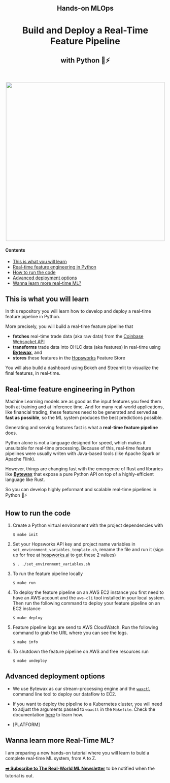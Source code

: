 <div align="center">
    <h2>Hands-on MLOps</h2>
    <h1>Build and Deploy a Real-Time Feature Pipeline</h1>
    <h2>with Python 🐍⚡</h2>
    <!-- <i>by Pau Labarta Bajo</i> -->
    <!-- <i><a href="">Bytewax</a></i> + <i><a href="">Hopsworks</a></i> = 🚀 -->
</div>

<!-- <div align="center">
    <sub>Let's connect 🤗</sub>
    <br />
    <a href="https://twitter.com/paulabartabajo_">Twitter</a> •
    <a href="https://www.linkedin.com/in/pau-labarta-bajo-4432074b/">LinkedIn</a> •
    <a href="https://paulabartabajo.substack.com/">Newsletter</a>
<br />

</div> -->

<br>

<p align="center">
  <img src="" width='500' />
</p>

#### Contents
* [This is what you will learn](#this-is-what-you-will-learn)
* [Real-time feature engineering in Python]()
* [How to run the code](#how-to-run-the-code)
* [Advanced deployment options](#advanced-deployment-options)
* [Wanna learn more real-time ML?](#wanna-learn-more-real-time-ml)

## This is what you will learn

In this repository you will learn how to develop and deploy a real-time feature pipeline in Python.

More precisely, you will build a real-time feature pipeline that

* **fetches** real-time trade data (aka raw data) from the [Coinbase Websocket API](https://help.coinbase.com/en/cloud/websocket-feeds/exchange)
* **transforms** trade data into OHLC data (aka features) in real-time using **[Bytewax](https://bytewax.io/)**, and
* **stores** these features in the [Hopsworks]() Feature Store

You will also build a dashboard using Bokeh and Streamlit to visualize the final features, in real-time.

## Real-time feature engineering in Python

Machine Learning models are as good as the input features you feed them both at training and at inference time. And for many real-world applications, like financial trading, these features need to be generated and served **as fast as possible**, so the ML system produces the best predictions possible.

Generating and serving features fast is what a **real-time feature pipeline** does.

Python alone is not a language designed for speed, which makes it unsuitable for real-time processing. Because of this, real-time feature pipelines were usually writen with Java-based tools (like Apache Spark or Apache Flink).

However, things are changing fast with the emergence of Rust and libraries like **[Bytewax](https://bytewax.io/)** that expose a pure Python API on top of a highly-efficient language like Rust.

So you can develop highly peformant and scalable real-time pipelines in Python 🐍⚡

## How to run the code

1. Create a Python virtual environment with the project dependencies with
    ```
    $ make init
    ```

2. Set your Hopsworks API key and project name variables in `set_environment_variables_template.sh`, rename the file and run it (sign up for free at [hospworks.ai](https://app.hopsworks.ai/?utm_source=pau&utm_medium=pau&utm_content=github) to get these 2 values)
    ```
    $ . ./set_environment_variables.sh
    ```

3. To run the feature pipeline locally
    ```
    $ make run
    ```

4. To deploy the feature pipeline on an AWS EC2 instance you first need to have an AWS account and the `aws-cli` tool installed in your local system. Then run the following command to deploy your feature pipeline on an EC2 instance
    ```
    $ make deploy
    ```

5. Feature pipeline logs are send to AWS CloudWatch. Run the following command to grab the URL where you can see the logs.
    ```
    $ make info
    ```

6. To shutdown the feature pipeline on AWS and free resources run
    ```
    $ make undeploy
    ```

## Advanced deployment options

* We use Bytewax as our stream-processing engine and the [`waxctl`](https://bytewax.io/>docs/deployment/waxctl-aws) command line tool to deploy our dataflow to EC2.

* If you want to deploy the pipeline to a Kubernetes cluster, you will need to adjust the arguments passed to `waxctl` in the `Makefile`. Check the documentation [here](https://bytewax.io/docs/deployment/waxctl) to learn how.

* [PLATFORM]

## Wanna learn more Real-Time ML?

I am preparing a new hands-on tutorial where you will learn to buld a complete real-time ML system, from A to Z.

**[➡️ Subscribe to The Real-World ML Newsletter](https://paulabartabajo.substack.com/)** to be notified when the tutorial is out.

